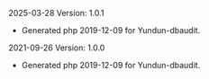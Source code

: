 2025-03-28 Version: 1.0.1
- Generated php 2019-12-09 for Yundun-dbaudit.

2021-09-26 Version: 1.0.0
- Generated php 2019-12-09 for Yundun-dbaudit.

